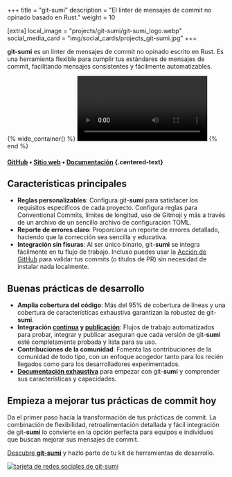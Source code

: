 +++
title = "git-sumi"
description = "El linter de mensajes de commit no opinado basado en Rust."
weight = 10

[extra]
local_image = "projects/git-sumi/git-sumi_logo.webp"
social_media_card = "img/social_cards/projects_git-sumi.jpg"
+++

**git-sumi** es un linter de mensajes de commit no opinado escrito en Rust. Es una herramienta flexible para cumplir tus estándares de mensajes de commit, facilitando mensajes consistentes y fácilmente automatizables.

{% wide_container() %}
<video controls src="git-sumi demo.mp4" title="git-sumi demo"></video>
{% end %}

#### [GitHub](https://github.com/welpo/git-sumi) • [Sitio web](https://sumi.rs/) • [Documentación](https://sumi.rs/docs/) {.centered-text}

## Características principales

- **Reglas personalizables**: Configura git-**sumi** para satisfacer los requisitos específicos de cada proyecto. Configura reglas para Conventional Commits, límites de longitud, uso de Gitmoji y más a través de un archivo de un sencillo archivo de configuración TOML.
- **Reporte de errores claro**: Proporciona un reporte de errores detallado, haciendo que la corrección sea sencilla y educativa.
- **Integración sin fisuras**: Al ser único binario, git-**sumi** se integra fácilmente en tu flujo de trabajo. Incluso puedes usar la [Acción de GitHub](https://github.com/welpo/git-sumi-action) para validar tus commits (o títulos de PR) sin necesidad de instalar nada localmente.

## Buenas prácticas de desarrollo

- **Amplia cobertura del código**: Más del 95% de cobertura de líneas y una cobertura de características exhaustiva garantizan la robustez de git-**sumi**.
- **Integración [continua](https://github.com/welpo/git-sumi/blob/main/.github/workflows/ci.yml) y [publicación](https://github.com/welpo/git-sumi/blob/main/.github/workflows/release.yml)**: Flujos de trabajo automatizados para probar, integrar y publicar aseguran que cada versión de git-**sumi** esté completamente probada y lista para su uso.
- **Contribuciones de la comunidad**: Fomenta las contribuciones de la comunidad de todo tipo, con un enfoque acogedor tanto para los recién llegados como para los desarrolladores experimentados.
- [**Documentación exhaustiva**](https://sumi.rs/docs/) para empezar con git-**sumi** y comprender sus características y capacidades.

## Empieza a mejorar tus prácticas de commit hoy

Da el primer paso hacia la transformación de tus prácticas de commit. La combinación de flexibilidad, retroalimentación detallada y fácil integración de git-**sumi** lo convierte en la opción perfecta para equipos e individuos que buscan mejorar sus mensajes de commit.

[Descubre **git-sumi**](https://sumi.rs/) y hazlo parte de tu kit de herramientas de desarrollo.

[![tarjeta de redes sociales de git-sumi](/img/social_cards/projects_git-sumi.jpg)](https://sumi.rs/)
